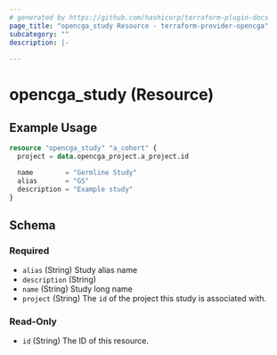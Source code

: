 ```yaml
---
# generated by https://github.com/hashicorp/terraform-plugin-docs
page_title: "opencga_study Resource - terraform-provider-opencga"
subcategory: ""
description: |-
  
---
```


# opencga_study (Resource)



## Example Usage

```terraform
resource "opencga_study" "a_cohort" {
  project = data.opencga_project.a_project.id

  name        = "Germline Study"
  alias       = "GS"
  description = "Example study"
}
```

<!-- schema generated by tfplugindocs -->
## Schema

### Required

- `alias` (String) Study alias name
- `description` (String)
- `name` (String) Study long name
- `project` (String) The `id` of the project this study is associated with.

### Read-Only

- `id` (String) The ID of this resource.


